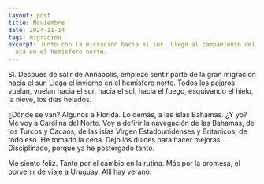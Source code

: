 ```yaml
---
layout: post
title: Noviembre
date: 2024-11-14
tags: migración
excerpt: Junto con la micración hacia el sur. Llego al campamiento del invierno
  acá en el hemisfero norte.
---
```


Sí. Después de salir de Annapolis, empieze sentir parte de la gran migracion
hacia el sur. Llega el invierno en el hemisfero norte. Todos los pajaros
vuelan, vuelan hacia el sur, hacia el sol, hacia el fuego, esquivando el hielo,
la nieve, los días helados.

¿Dónde se van? Algunos a Florida. Lo demás, a las islas Bahamas.
¿Y yo? Me voy a Carolina del Norte. Voy a defirir la navegación de las
Bahamas, de los Turcos y Cacaos, de las islas Virgen Estadounidenses y
Britanicos, de todo eso. He tomado la cena. Dejo los dulces para hacer
mejoras. Disciplinado, porque ya he postergado tanto.

Me siento feliz. Tanto por el cambio en la rutina. Más por la promesa, el
porvenir de viaje a Uruguay. Allí hay verano.

